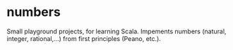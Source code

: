 numbers
=======

Small playground projects, for learning Scala. Impements numbers (natural, integer, rational,...) from first principles (Peano, etc.).
